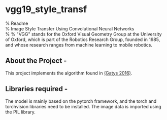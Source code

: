 # vgg19_style_transf
% Readme                                   
% Image Style Transfer Using Convolutional Neural Networks        
%
% "VGG" stands for the Oxford Visual Geometry Group at the University of Oxford, which is part of the Robotics Research Group, founded in 1985, and whose research ranges from machine learning to mobile robotics.

About the Project - 
--------------------
This project implements the algorithm found in [(Gatys 2016)](https://www.cv-foundation.org/openaccess/content_cvpr_2016/papers/Gatys_Image_Style_Transfer_CVPR_2016_paper.pdf).

Libraries required - 
--------------------
The model is mainly based on the pytorch framework, and the torch and torchvision libraries need to be installed. The image data is imported using the PIL library.

